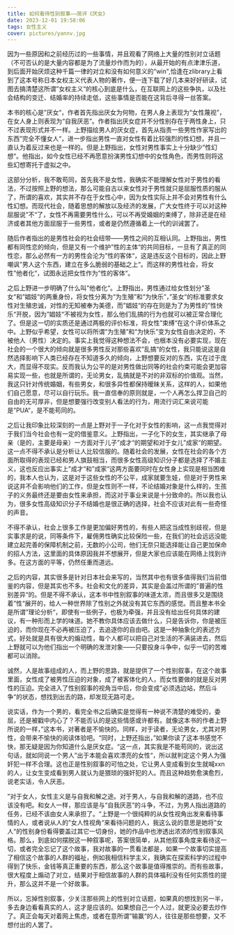 ```yaml
---
title: 如何看待性别叙事——简评《厌女》
date: 2023-12-01 19:58:06
tags: 女性主义
cover: pictures/yannv.jpg
---
```


因为一些原因和之前经历过的一些事情，并且观看了网络上大量的性别对立话题（不可否认的是大量内容都是为了流量炒作而为的），从最开始的有点津津乐道，到后面开始厌烦这种千篇一律的对立和没有如何意义的“win",恰逢在zlibrary上看到了这本号称日本女权主义代表人物的著作，便一连下载了好几本来好好研读，试图去搞清楚这所谓”女权主义“的核心到底是什么，在互联网上的这些争执，以及社会结构的变迁、结婚率的持续走低，这些事情是否能在这背后寻得一丝答案。

本书的核心是”厌女“，作者首先指出厌女为何物，在男人身上表现为“女性蔑视”，在女人身上则表现为“自我厌恶”。作者指出厌女症并不分性别存在于两性身上，只不过表现形式并不一样。上野描绘男人的厌女症，首先从指责一些男性作家写出的东西”完全不懂女人“，进一步指出男性一直对女性有着比较强烈的性幻想，并且一直认为着反过来也是一样的。但是上野指出，女性对男性事实上十分缺少”性幻想“。他指出，如今女性已经不再愿意扮演男性幻想中的女性角色，而男性则将这些幻想寄托于虚拟之中。

这部分分析，我不敢苟同，首先我不是女性，我确实不能理解女性对于男性的看法，不过按照上野的想法，那么可能自古以来女性对于男性就只是屈服性质的服从了，所谓的喜欢，其实并不存在于女性心中，因为女性实际上并不会对男性有什么性幻想。而现代社会，随着思想的解放以及经济的发展，广大女性终于可以对这种屈服说”不“了，女性不再需要男性什么，可以不再受婚姻的束缚了，除非还是在经济或者其他方面屈服于一些男性，或者是仍然遵循着上一代的训诫罢了。

随后作者指出的是男性社会的社会纽带——男性之间的互相认同。上野指出，男性都有同性恋的倾向，但是又有一个维护”性的主体“的共同目标，一旦有了真正的同性恋，那么必然有一方的男性会沦为”性的客体“，这是违反这个目标的，因此上野嘲讽”男人这个东西，建立在多么脆弱的基础之上“。而这样的男性社会，将女性”他者化“，试图永远把女性作为”性的客体“。

之后上野进一步明确了什么叫”他者化“。上野指出，男性通过给女性划分”圣女“和”娼妓“的两重身份，将女性分离为“为生殖”和“为快乐”，”圣女“的标准要求女性对生殖忠诚，对性的无知被奉为美德，而”娼妓“的存在则是为了为男性的”性快乐“开脱，因为”娼妓“不被视为女性，那么他们乱搞的行为也就可以被正常合理化了。但是这一切的实质还是通过两极的评价标准，将女性”束缚“在这个评价体系之中。上野似乎希望，女性可以将所谓“为生殖”和“为快乐”变为女性自由决定的，不被他人（男性）决定的。事实上我觉得这种想法不会，也根本没有必要实现，现在社会的一个很大的倾向就是很多男性反对那些喜欢”乱搞“的女性，我只能说这是自然选择影响下人类已经存在不知道多久的倾向，上野想要反对的东西，实在过于庞大，而显得不现实。反而我认为公平的是对男性做出同等的社会约束可能会更加容易实现一些，也就是所谓的，无论男女，乱搞就是不对的非双标的价值观。当然，我这只针对传统婚姻，有些男女，和很多异性都保持暧昧关系，这样的人，如果他们自己愿意，尽可以自行玩乐。我一直信奉的原则就是，一个人再怎么捍卫自己的自由的无可厚非，但是想要强行改变别人看法的行为，用流行词汇来说可能是”PUA“，是不能苟同的。

之后让我印象比较深刻的一点是上野对于一子化对于女性的影响，这一点我觉得对于我们当今社会也有一定的借鉴意义。上野指出，一子化下的女生，其实继承了母亲（是的，主要是母亲）一方面对于儿子”成才“的期望和对于女儿”成家“的期望。这一点不得不承认是分析让人比较信服的。随着社会的发展，女性在社会的各个方面所取得的表现已经和男人旗鼓相当，而很多女性高级知识分子都是选择了不婚主义，这也反应出事实上”成才“和”成家“这两方面要同时在女性身上实现是相当困难的，我本人也认为，这是对于这些女性的不公平，成家就要生娃，但是对于男性来说这并不会影响他们的工作，但是女性则不一样，不论结婚对象是什么样的，生孩子的义务最终还是要由女性来承担，而这对于事业来说是十分致命的。所以我也认为，很多女性高级知识分子不结婚也是很正确的选择，社会不应该对此有一些奇怪的声音。

不得不承认，社会上很多工作是更加偏好男性的，有些人把这当成性别歧视，但是实事求是的说，同等条件下，雇佣男性确实比较保险一些，在我们的社会远远没能建立起完善的保障机制之前，无数的小公司，他们无奈只能选择能让自己更加保命的招人方法，这里面的具体原因我并不想展开，但是大家也应该能在网络上找到许多。在这方面的平等，仍然任重而道远。

之后的内容，其实很多是针对日本社会来写的，当然其中也有很多值得我们当前借鉴的内容，但是其实也不多。社会和文化的差异，其实是会盖过所谓的”普遍的性别差异“的。但是不得不承认，这本书中性别叙事的味道太浓，而且很多又是围绕着”性“展开的，给人一种世界除了性别之外就没有其它东西的感觉。而且整本书全是所谓”理论分析“，即使有一些例子，也极为牵强，并且没有给出任何具体的建议，有一种形而上学的味道。她不教你具体应该去做什么，只是告诉你，你是被压迫的，而你现在不必再被压迫了，去追逐你的自由吧。这是一种抽象化的表述方式，好处就是具有很大的煽动性，每个人都可以把自己对生活的不满装进去，然后上野就可以为他们指出一个明确的发泄对象——只要投身斗争中，似乎一切的苦难都可以消除。

诚然，人是故事组成的人，而上野的思路，就是提供了一个性别叙事，在这个故事里面，女性成了被男性压迫的对象，成了被客体化的人，而女性要做的就是反对男性的压迫。完全进入了性别叙事的视角当中后，你会变成”必须选边站，然后斗争“的状态，想找到出去的路，却发现无路可走。

说实话，作为一个男的，看完全书之后确实是觉得有一种说不清楚的难受的，委屈，还是被戳中内心了？不能否认的是这些情感或许都有。就像这本书的作者上野所说的一样，”这本书，对著者是不愉快的。同样，对于读者，无论男女，尤其对男性，会带来不愉快的阅读体验吧。“同时，上野还指出，”如果你读了这本书感觉不快，那无疑是因为你知道什么是厌女症。“这一点，其实我是不能苟同的，说出这句话，就如同说一个男人”出于本能会喜欢漂亮的女性“，所以就判定这个男人为强奸犯一样不合理。这也正是性别叙事的可怕之处，它让男人变成看到女生就喊xxn的人，让女生变成看到男人就认为是猥琐的强奸犯的人。而且这种趋势愈演愈烈，说老实话，令人厌恶。

”对于女人，女性主义是与自我和解之途。对于男人，与自我和解的道路，也不应该没有吧。和女人一样，那应该是与“自我厌恶”的斗争，不过，为男人指出道路的任务，已经不该由女人来承担了。“上野是一个很纯粹的从女性视角出发来看待事情的人，或者说从人的”女人性视角“来看待问题的人，我这么说的意思是她将”女人“的性别身份看得要盖过其它一切身份，她的作品中也渗透出浓浓的性别叙事风格。那么，到底如何摆脱这一种叙事呢，答案很简单，从其他叙事角度来看待这一切，或者完全忘记了这个故事，我对故事的一贯看法都是，如果一个故事切实提高了相信这个故事的人群的福祉，例如我相信科学主义，我确实在探索科学的过程中得到了快乐，金钱等真正重要的东西，那么这个故事是值得推崇的。而有些故事，很大程度上煽动了对立，结果对于相信故事的人群的具体福利没有任何实质性的提升，那么这并不是一个好故事。

所以，忘掉性别叙事，少关注那些网上的性别对立话题，如果真的想找到另一半，多去身边看看真实的人，这才是应该的。如果想自己一个人过，就更没必要去炒作了。真正会每天对着网上焦虑，或者在意所谓”输赢“的人，往往是那些想要，又不想付出的人罢了。

